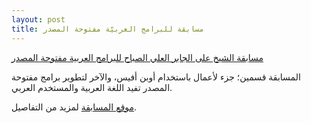 ```yaml
---
layout: post
title: مسابقة للبرامج العربيّة مفتوحة المصدر
---
```

[مسابقة الشيخ على الجابر العلي الصباح للبرامج العربية مفتوحة المصدر](http://www.alialsabahcontest.org)

المسابقة قسمين؛ جزء لأعمال باستخدام أوبن أفيس، والآخر لتطوير برامج مفتوحة المصدر تفيد اللغة العربية والمستخدم العربي.

[موقع المسابقة](http://www.alialsabahcontest.org) لمزيد من التفاصيل.
